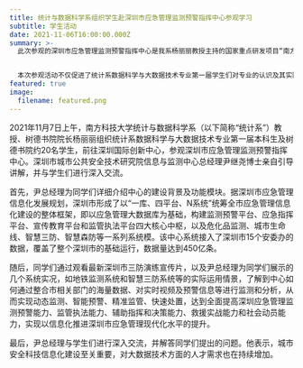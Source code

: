 ```yaml
---
title: 统计与数据科学系组织学生赴深圳市应急管理监测预警指挥中心参观学习
subtitle: 学生活动
date: 2021-11-06T16:00:00.000Z
summary: >-
  此次参观的深圳市应急管理监测预警指挥中心是我系杨丽丽教授主持的国家重点研发项目“南方新兴超大型城市公共安全风险防控系统研发与应用示范”中的合作项目之一。杨老师表示，南科大统计系的数据科学与大数据技术专业旨在培养社会急需的、具备大数据处理及分析能力的高级复合型人才，符合国家大数据战略及深圳市建设特色社会主义先行示范区的重大需求。


  本次参观活动不仅促进了统计系数据科学与大数据技术专业第一届学生们对专业的认识及其实际应用的了解，更使得同学们深刻认识到所学专业知识能够为保障城市安全，建设更智能化、科技化、信息化的社会贡献力量。
featured: true
image:
  filename: featured.png
---
```

2021年11月7日上午，南方科技大学统计与数据科学系（以下简称“统计系”）教授、树德书院院长杨丽丽组织统计系数据科学与大数据技术专业第一届本科生及树德书院约20名学生，前往深圳国际创新中心，参观深圳市应急管理监测预警指挥中心。深圳市城市公共安全技术研究院信息与监测中心总经理尹继尧博士亲自引导讲解，并与学生们进行深入交流。

首先，尹总经理为同学们详细介绍中心的建设背景及功能模块。据深圳市应急管理信息化发展规划，深圳市形成了以“一库、四平台、N系统”统筹全市应急管理信息化建设的整体框架，即以应急管理大数据库为基础，构建监测预警平台、应急指挥平台、宣传教育平台和监管执法平台四大核心中枢，以及危化品监测、城市生命线、智慧三防、智慧森防等一系列系统模。该中心系统接入了深圳市15个安委办的数据，覆盖了整个深圳市的基础运行，数据量达到450亿条。

随后，同学们通过观看最新深圳市三防演练宣传片，以及尹总经理为同学们展示的几个系统实况，如地铁监测系统和智慧三防系统等的实际运用情景，了解到中心如何通过整合市相关部门的海量数据、对实时视频及预警信息等进行监测和分析，从而实现动态监测、智能预警、精准监管、快速处置，达到全面提高深圳应急管理监测预警能力、监管执法能力、辅助指挥和决策能力、救援实战能力和社会动员能力，实现以信息化推进深圳市应急管理现代化水平的提升。

最后，尹总经理与学生们进行深入交流，并解答同学们提出的问题。他表示，城市安全科技信息化建设至关重要，对大数据技术方面的人才需求也在持续增加。
